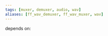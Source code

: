 ```yaml
---
tags: [muxer, demuxer, audio, wav]
aliases: [ff_wav_demuxer, ff_wav_muxer, wav]
---
```

depends on:
